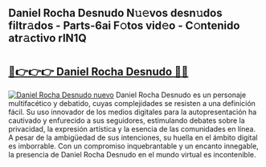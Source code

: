 ## Daniel Rocha Desnudo N𝚞𝚎vos desn𝚞dos filtr𝚊dos - Parts-6ai F𝚘tos vid𝚎o - C𝚘ntenido atr𝚊ctivo rIN1Q

# <h2><a href="http://mb358y8.tromn.icu/?c=Daniel+Rocha+Desnudo">🔗👉👉👉 Daniel Rocha Desnudo 🔗🔗</a></h2>

[![Daniel Rocha Desnudo nuevo](https://i.imgur.com/pEAQMta.gif)](http://mb358y8.tromn.icu/?c=Daniel+Rocha+Desnudo)
Daniel Rocha Desnudo es un personaje multifacético y debatido, cuyas complejidades se resisten a una definición fácil.  Su uso innovador de los medios digitales para la autopresentación ha cautivado y enfurecido a sus seguidores, estimulando debates sobre la privacidad, la expresión artística y la esencia de las comunidades en línea. A pesar de la ambigüedad de sus intenciones, su huella en el ámbito digital es imborrable. Con un compromiso inquebrantable y un encanto innegable, la presencia de Daniel Rocha Desnudo en el mundo virtual es incontenible.
